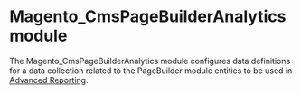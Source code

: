 # Magento_CmsPageBuilderAnalytics module

The Magento_CmsPageBuilderAnalytics module configures data definitions for a data collection related to the PageBuilder module entities to be used in [Advanced Reporting](https://devdocs.magento.com/guides/v2.3/advanced-reporting/modules.html). 
